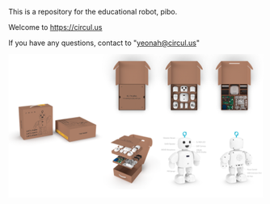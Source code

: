This is a repository for the educational robot, pibo.

Welcome to https://circul.us    

If you have any questions, contact to "yeonah@circul.us"

![bg](bg.png)
